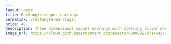 ```yaml
---
layout: page
title: Rectangle copper earrings 
permalink: /rectangle-earrings/
price: 48
description: Three dimensional copper earrings with sterling silver ear wires.
image_url: https://cloud.githubusercontent.com/assets/8689892/8714643/9b9adc90-2b45-11e5-8f9a-13d6ac7e185e.jpg
---
```


